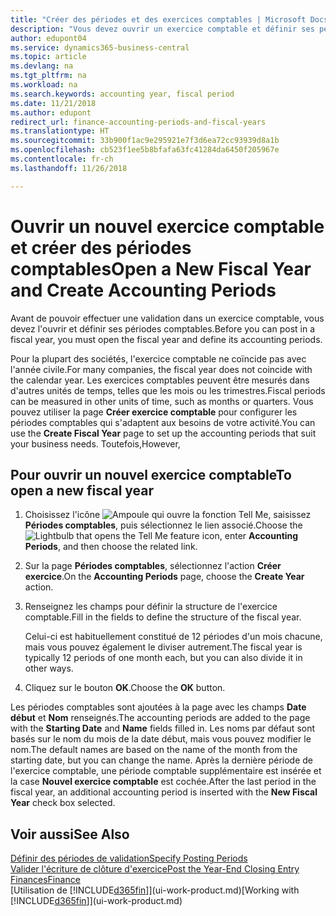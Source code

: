 ```yaml
---
title: "Créer des périodes et des exercices comptables | Microsoft Docs"
description: "Vous devez ouvrir un exercice comptable et définir ses périodes comptables avant de pouvoir y effectuer une validation."
author: edupont04
ms.service: dynamics365-business-central
ms.topic: article
ms.devlang: na
ms.tgt_pltfrm: na
ms.workload: na
ms.search.keywords: accounting year, fiscal period
ms.date: 11/21/2018
ms.author: edupont
redirect_url: finance-accounting-periods-and-fiscal-years
ms.translationtype: HT
ms.sourcegitcommit: 33b900f1ac9e295921e7f3d6ea72cc93939d8a1b
ms.openlocfilehash: cb523f1ee5b8bfafa63fc41284da6450f205967e
ms.contentlocale: fr-ch
ms.lasthandoff: 11/26/2018

---
```

# <a name="open-a-new-fiscal-year-and-create-accounting-periods"></a><span data-ttu-id="8b757-103">Ouvrir un nouvel exercice comptable et créer des périodes comptables</span><span class="sxs-lookup"><span data-stu-id="8b757-103">Open a New Fiscal Year and Create Accounting Periods</span></span>
<span data-ttu-id="8b757-104">Avant de pouvoir effectuer une validation dans un exercice comptable, vous devez l'ouvrir et définir ses périodes comptables.</span><span class="sxs-lookup"><span data-stu-id="8b757-104">Before you can post in a fiscal year, you must open the fiscal year and define its accounting periods.</span></span>  

<span data-ttu-id="8b757-105">Pour la plupart des sociétés, l'exercice comptable ne coïncide pas avec l'année civile.</span><span class="sxs-lookup"><span data-stu-id="8b757-105">For many companies, the fiscal year does not coincide with the calendar year.</span></span> <span data-ttu-id="8b757-106">Les exercices comptables peuvent être mesurés dans d'autres unités de temps, telles que les mois ou les trimestres.</span><span class="sxs-lookup"><span data-stu-id="8b757-106">Fiscal periods can be measured in other units of time, such as months or quarters.</span></span> <span data-ttu-id="8b757-107">Vous pouvez utiliser la page **Créer exercice comptable** pour configurer les périodes comptables qui s'adaptent aux besoins de votre activité.</span><span class="sxs-lookup"><span data-stu-id="8b757-107">You can use the **Create Fiscal Year** page to set up the accounting periods that suit your business needs.</span></span> <span data-ttu-id="8b757-108">Toutefois,</span><span class="sxs-lookup"><span data-stu-id="8b757-108">However,</span></span>   

## <a name="to-open-a-new-fiscal-year"></a><span data-ttu-id="8b757-109">Pour ouvrir un nouvel exercice comptable</span><span class="sxs-lookup"><span data-stu-id="8b757-109">To open a new fiscal year</span></span>
1. <span data-ttu-id="8b757-110">Choisissez l'icône ![Ampoule qui ouvre la fonction Tell Me](media/ui-search/search_small.png "Dites-moi ce que vous voulez faire"), saisissez **Périodes comptables**, puis sélectionnez le lien associé.</span><span class="sxs-lookup"><span data-stu-id="8b757-110">Choose the ![Lightbulb that opens the Tell Me feature](media/ui-search/search_small.png "Tell me what you want to do") icon, enter **Accounting Periods**, and then choose the related link.</span></span>
2. <span data-ttu-id="8b757-111">Sur la page **Périodes comptables**, sélectionnez l'action **Créer exercice**.</span><span class="sxs-lookup"><span data-stu-id="8b757-111">On the **Accounting Periods** page, choose the **Create Year** action.</span></span>
3. <span data-ttu-id="8b757-112">Renseignez les champs pour définir la structure de l'exercice comptable.</span><span class="sxs-lookup"><span data-stu-id="8b757-112">Fill in the fields to define the structure of the fiscal year.</span></span>

    <span data-ttu-id="8b757-113">Celui-ci est habituellement constitué de 12 périodes d'un mois chacune, mais vous pouvez également le diviser autrement.</span><span class="sxs-lookup"><span data-stu-id="8b757-113">The fiscal year is typically 12 periods of one month each, but you can also divide it in other ways.</span></span>
4. <span data-ttu-id="8b757-114">Cliquez sur le bouton **OK**.</span><span class="sxs-lookup"><span data-stu-id="8b757-114">Choose the **OK** button.</span></span>

<span data-ttu-id="8b757-115">Les périodes comptables sont ajoutées à la page avec les champs **Date début** et **Nom** renseignés.</span><span class="sxs-lookup"><span data-stu-id="8b757-115">The accounting periods are added to the page with the **Starting Date** and **Name** fields filled in.</span></span> <span data-ttu-id="8b757-116">Les noms par défaut sont basés sur le nom du mois de la date début, mais vous pouvez modifier le nom.</span><span class="sxs-lookup"><span data-stu-id="8b757-116">The default names are based on the name of the month from the starting date, but you can change the name.</span></span> <span data-ttu-id="8b757-117">Après la dernière période de l'exercice comptable, une période comptable supplémentaire est insérée et la case **Nouvel exercice comptable** est cochée.</span><span class="sxs-lookup"><span data-stu-id="8b757-117">After the last period in the fiscal year, an additional accounting period is inserted with the **New Fiscal Year** check box selected.</span></span>  


## <a name="see-also"></a><span data-ttu-id="8b757-118">Voir aussi</span><span class="sxs-lookup"><span data-stu-id="8b757-118">See Also</span></span>
[<span data-ttu-id="8b757-119">Définir des périodes de validation</span><span class="sxs-lookup"><span data-stu-id="8b757-119">Specify Posting Periods</span></span>](finance-how-specify-posting-periods.md)  
[<span data-ttu-id="8b757-120">Valider l'écriture de clôture d'exercice</span><span class="sxs-lookup"><span data-stu-id="8b757-120">Post the Year-End Closing Entry</span></span>](year-how-post-year-end-close-entry.md)  
[<span data-ttu-id="8b757-121">Finances</span><span class="sxs-lookup"><span data-stu-id="8b757-121">Finance</span></span>](finance.md)  
<span data-ttu-id="8b757-122">[Utilisation de [!INCLUDE[d365fin](includes/d365fin_md.md)]](ui-work-product.md)</span><span class="sxs-lookup"><span data-stu-id="8b757-122">[Working with [!INCLUDE[d365fin](includes/d365fin_md.md)]](ui-work-product.md)</span></span>

